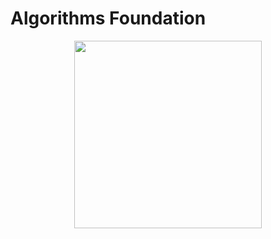 # Algorithms Foundation

<p align="center">
  <img src="https://www.agorapulse.com/social-media-lab/wp-content/uploads/sites/6/2020/06/instagram-algorithm-image.png" height="300px">
</p>
